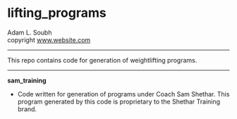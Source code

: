 # lifting_programs
Adam L. Soubh  
copyright www.website.com  
***
This repo contains code for generation of weightlifting programs.
***
**sam_training**
* Code written for generation of programs under Coach Sam Shethar. This program generated by this code is proprietary to the Shethar Training brand.

